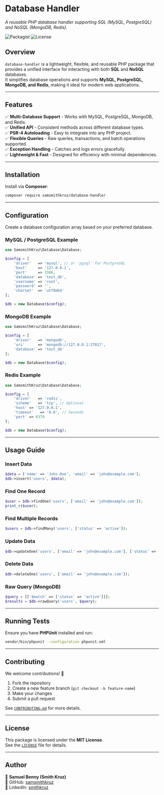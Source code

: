# Database Handler
*A reusable PHP database handler supporting SQL (MySQL, PostgreSQL) and NoSQL (MongoDB, Redis).*

![Packagist](https://img.shields.io/packagist/v/samsmithkruz/database-handler) ![License](https://img.shields.io/badge/license-MIT-green)  

## Overview
`database-handler` is a lightweight, flexible, and reusable PHP package that provides a unified interface for interacting with both **SQL** and **NoSQL** databases.  
It simplifies database operations and supports **MySQL, PostgreSQL, MongoDB, and Redis**, making it ideal for modern web applications.

---

## Features
✅ **Multi-Database Support** - Works with MySQL, PostgreSQL, MongoDB, and Redis.  
✅ **Unified API** - Consistent methods across different database types.  
✅ **PSR-4 Autoloading** - Easy to integrate into any PHP project.  
✅ **Flexible Queries** - Raw queries, transactions, and batch operations supported.  
✅ **Exception Handling** - Catches and logs errors gracefully.  
✅ **Lightweight & Fast** - Designed for efficiency with minimal dependencies.  

---

## Installation
Install via **Composer**:  
```sh
composer require samsmithkruz/database-handler
```

---

## Configuration
Create a database configuration array based on your preferred database.  

### MySQL / PostgreSQL Example
```php
use SamsmithKruz\Database\Database;

$config = [
    'driver'   => 'mysql', // or 'pgsql' for PostgreSQL
    'host'     => '127.0.0.1',
    'port'     => 3306,
    'database' => 'test_db',
    'username' => 'root',
    'password' => '',
    'charset'  => 'utf8mb4'
];

$db = new Database($config);
```

### MongoDB Example
```php
use SamsmithKruz\Database\Database;

$config = [
    'driver'   => 'mongodb',
    'uri'      => 'mongodb://127.0.0.1:27017',
    'database' => 'test_db'
];

$db = new Database($config);
```

### Redis Example
```php
use SamsmithKruz\Database\Database;

$config = [
    'driver'   => 'redis',
    'scheme'   => 'tcp', // Optional
    'host' => '127.0.0.1',
    'timeout'   => '0.0', // Seconds
    'port' => 6379
];

$db = new Database($config);
```

---

## Usage Guide
### Insert Data
```php
$data = ['name' => 'John Doe', 'email' => 'john@example.com'];
$db->insert('users', $data);
```

### Find One Record
```php
$user = $db->findOne('users', ['email' => 'john@example.com']);
print_r($user);
```

### Find Multiple Records
```php
$users = $db->findMany('users', ['status' => 'active']);
```

### Update Data
```php
$db->updateOne('users', ['email' => 'john@example.com'], ['status' => 'inactive']);
```

### Delete Data
```php
$db->deleteOne('users', ['email' => 'john@example.com']);
```

### Raw Query (MongoDB)
```php
$query = [['$match' => ['status' => 'active']]];
$results = $db->rawQuery('users', $query);
```

---

## Running Tests
Ensure you have **PHPUnit** installed and run:  
```sh
vendor/bin/phpunit --configuration phpunit.xml
```

---

## Contributing
We welcome contributions! 🚀  

1. Fork the repository  
2. Create a new feature branch (`git checkout -b feature-name`)  
3. Make your changes  
4. Submit a pull request  

See [`CONTRIBUTING.md`](CONTRIBUTING.md) for more details.  

---

## License
This package is licensed under the **MIT License**.  
See the [`LICENSE`](LICENSE) file for details.  

---

## Author
👤 **Samuel Benny (Smith Kruz)**  
🔗 GitHub: [samsmithkruz](https://github.com/samsmithkruz)  
🔗 LinkedIn: [smithkruz](https://linkedin.com/in/smithkruz)  
